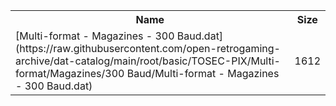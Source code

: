 <table>
<tr><th>Name</th><th>Size</th></tr>
<tr><td>
[Multi-format - Magazines - 300 Baud.dat](https://raw.githubusercontent.com/open-retrogaming-archive/dat-catalog/main/root/basic/TOSEC-PIX/Multi-format/Magazines/300 Baud/Multi-format - Magazines - 300 Baud.dat)
</td><td>1612</td></tr>
</table>
